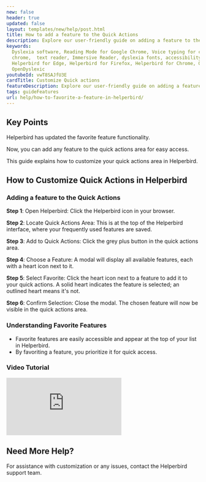 ```yaml
---
new: false
header: true
updated: false
layout: templates/new/help/post.html
title: How to add a feature to the Quick Actions 
description: Explore our user-friendly guide on adding a feature to the Quick Actions in Helperbird. This detailed tutorial provides step-by-step instructions to efficiently customize your browsing experience, allowing you to swiftly access and manage your favorite Helperbird features right from the Quick Actions panel. Ideal for both new and seasoned users, our guide simplifies enhancing your productivity with Helperbird
keywords:
  Dyslexia software, Reading Mode for Google Chrome, Voice typing for chrome, Text to speech for
  chrome,  text reader, Immersive Reader, dyslexia fonts, accessibility software, dyslexia software,
  Helperbird for Edge, Helperbird for Firefox, Helperbird for Chrome, Opendyslexic for Chrome,
  OpenDyslexic
youtubeId: vwT8SAJfU3E
cardTitle: Customize Quick actions
featureDescription: Explore our user-friendly guide on adding a feature to the Quick Actions in Helperbird.
tags: guideFeatures
url: help/how-to-favorite-a-feature-in-helperbird/
---
```


## Key Points

Helperbird has updated the favorite feature functionality. 

Now, you can add any feature to the quick actions area for easy access.

This guide explains how to customize your quick actions area in Helperbird.

## How to Customize Quick Actions in Helperbird

### Adding a feature to the Quick Actions

**Step 1**: Open Helperbird: Click the Helperbird icon in your browser.

**Step 2**: Locate Quick Actions Area: This is at the top of the Helperbird interface, where your frequently used features are saved.

**Step 3**: Add to Quick Actions: Click the grey plus button in the quick actions area.

**Step 4**: Choose a Feature: A modal will display all available features, each with a heart icon next to it.

**Step 5**: Select Favorite: Click the heart icon next to a feature to add it to your quick actions. A solid heart indicates the feature is selected; an outlined heart means it's not.

**Step 6**: Confirm Selection: Close the modal. The chosen feature will now be visible in the quick actions area.


### Understanding Favorite Features

- Favorite features are easily accessible and appear at the top of your list in Helperbird.
- By favoriting a feature, you prioritize it for quick access.


### Video Tutorial

<div
class="mt-12 mb-12  bg-stone-600 rounded-2xl  aspect-w-16 aspect-h-9"
>
<iframe   
id="videos" 
class="rounded-md shadow-2xl ring-1 ring-gray-900/10"
src="https://www.youtube-nocookie.com/embed/2X-yKtL7frw" 
title="YouTube video player" 
frameborder="0"
allow="accelerometer; autoplay; clipboard-write; encrypted-media; gyroscope; picture-in-picture; web-share" 
allowfullscreen>
</iframe>
</div>


## Need More Help?
For assistance with customization or any issues, contact the Helperbird support team.